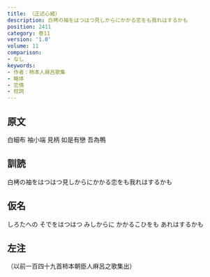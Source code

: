 ```yaml
---
title: （正述心緒）
description: 白栲の袖をはつはつ見しからにかかる恋をも我れはするかも
position: 2411
category: 巻11
version: '1.0'
volume: 11
comparison:
- なし
keywords:
- 作者：柿本人麻呂歌集
- 略体
- 恋情
- 枕詞
---
```


## 原文

白細布 袖小端 見柄 如是有戀 吾為鴨

## 訓読

白栲の袖をはつはつ見しからにかかる恋をも我れはするかも

## 仮名

しろたへの そでをはつはつ みしからに かかるこひをも あれはするかも

## 左注

（以前一百四十九首柿本朝臣人麻呂之歌集出）
